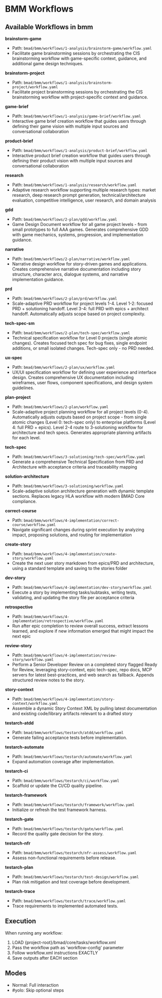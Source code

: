 # BMM Workflows

## Available Workflows in bmm

**brainstorm-game**

- Path: `bmad/bmm/workflows/1-analysis/brainstorm-game/workflow.yaml`
- Facilitate game brainstorming sessions by orchestrating the CIS brainstorming workflow with game-specific context, guidance, and additional game design techniques.

**brainstorm-project**

- Path: `bmad/bmm/workflows/1-analysis/brainstorm-project/workflow.yaml`
- Facilitate project brainstorming sessions by orchestrating the CIS brainstorming workflow with project-specific context and guidance.

**game-brief**

- Path: `bmad/bmm/workflows/1-analysis/game-brief/workflow.yaml`
- Interactive game brief creation workflow that guides users through defining their game vision with multiple input sources and conversational collaboration

**product-brief**

- Path: `bmad/bmm/workflows/1-analysis/product-brief/workflow.yaml`
- Interactive product brief creation workflow that guides users through defining their product vision with multiple input sources and conversational collaboration

**research**

- Path: `bmad/bmm/workflows/1-analysis/research/workflow.yaml`
- Adaptive research workflow supporting multiple research types: market research, deep research prompt generation, technical/architecture evaluation, competitive intelligence, user research, and domain analysis

**gdd**

- Path: `bmad/bmm/workflows/2-plan/gdd/workflow.yaml`
- Game Design Document workflow for all game project levels - from small prototypes to full AAA games. Generates comprehensive GDD with game mechanics, systems, progression, and implementation guidance.

**narrative**

- Path: `bmad/bmm/workflows/2-plan/narrative/workflow.yaml`
- Narrative design workflow for story-driven games and applications. Creates comprehensive narrative documentation including story structure, character arcs, dialogue systems, and narrative implementation guidance.

**prd**

- Path: `bmad/bmm/workflows/2-plan/prd/workflow.yaml`
- Scale-adaptive PRD workflow for project levels 1-4. Level 1-2: focused PRD + solutioning handoff. Level 3-4: full PRD with epics + architect handoff. Automatically adjusts scope based on project complexity.

**tech-spec-sm**

- Path: `bmad/bmm/workflows/2-plan/tech-spec/workflow.yaml`
- Technical specification workflow for Level 0 projects (single atomic changes). Creates focused tech spec for bug fixes, single endpoint additions, or small isolated changes. Tech-spec only - no PRD needed.

**ux-spec**

- Path: `bmad/bmm/workflows/2-plan/ux/workflow.yaml`
- UX/UI specification workflow for defining user experience and interface design. Creates comprehensive UX documentation including wireframes, user flows, component specifications, and design system guidelines.

**plan-project**

- Path: `bmad/bmm/workflows/2-plan/workflow.yaml`
- Scale-adaptive project planning workflow for all project levels (0-4). Automatically adjusts outputs based on project scope - from single atomic changes (Level 0: tech-spec only) to enterprise platforms (Level 4: full PRD + epics). Level 2-4 route to 3-solutioning workflow for architecture and tech specs. Generates appropriate planning artifacts for each level.

**tech-spec**

- Path: `bmad/bmm/workflows/3-solutioning/tech-spec/workflow.yaml`
- Generate a comprehensive Technical Specification from PRD and Architecture with acceptance criteria and traceability mapping

**solution-architecture**

- Path: `bmad/bmm/workflows/3-solutioning/workflow.yaml`
- Scale-adaptive solution architecture generation with dynamic template sections. Replaces legacy HLA workflow with modern BMAD Core compliance.

**correct-course**

- Path: `bmad/bmm/workflows/4-implementation/correct-course/workflow.yaml`
- Navigate significant changes during sprint execution by analyzing impact, proposing solutions, and routing for implementation

**create-story**

- Path: `bmad/bmm/workflows/4-implementation/create-story/workflow.yaml`
- Create the next user story markdown from epics/PRD and architecture, using a standard template and saving to the stories folder

**dev-story**

- Path: `bmad/bmm/workflows/4-implementation/dev-story/workflow.yaml`
- Execute a story by implementing tasks/subtasks, writing tests, validating, and updating the story file per acceptance criteria

**retrospective**

- Path: `bmad/bmm/workflows/4-implementation/retrospective/workflow.yaml`
- Run after epic completion to review overall success, extract lessons learned, and explore if new information emerged that might impact the next epic

**review-story**

- Path: `bmad/bmm/workflows/4-implementation/review-story/workflow.yaml`
- Perform a Senior Developer Review on a completed story flagged Ready for Review, leveraging story-context, epic tech-spec, repo docs, MCP servers for latest best-practices, and web search as fallback. Appends structured review notes to the story.

**story-context**

- Path: `bmad/bmm/workflows/4-implementation/story-context/workflow.yaml`
- Assemble a dynamic Story Context XML by pulling latest documentation and existing code/library artifacts relevant to a drafted story

**testarch-atdd**

- Path: `bmad/bmm/workflows/testarch/atdd/workflow.yaml`
- Generate failing acceptance tests before implementation.

**testarch-automate**

- Path: `bmad/bmm/workflows/testarch/automate/workflow.yaml`
- Expand automation coverage after implementation.

**testarch-ci**

- Path: `bmad/bmm/workflows/testarch/ci/workflow.yaml`
- Scaffold or update the CI/CD quality pipeline.

**testarch-framework**

- Path: `bmad/bmm/workflows/testarch/framework/workflow.yaml`
- Initialize or refresh the test framework harness.

**testarch-gate**

- Path: `bmad/bmm/workflows/testarch/gate/workflow.yaml`
- Record the quality gate decision for the story.

**testarch-nfr**

- Path: `bmad/bmm/workflows/testarch/nfr-assess/workflow.yaml`
- Assess non-functional requirements before release.

**testarch-plan**

- Path: `bmad/bmm/workflows/testarch/test-design/workflow.yaml`
- Plan risk mitigation and test coverage before development.

**testarch-trace**

- Path: `bmad/bmm/workflows/testarch/trace/workflow.yaml`
- Trace requirements to implemented automated tests.

## Execution

When running any workflow:

1. LOAD {project-root}/bmad/core/tasks/workflow.xml
2. Pass the workflow path as 'workflow-config' parameter
3. Follow workflow.xml instructions EXACTLY
4. Save outputs after EACH section

## Modes

- Normal: Full interaction
- #yolo: Skip optional steps
